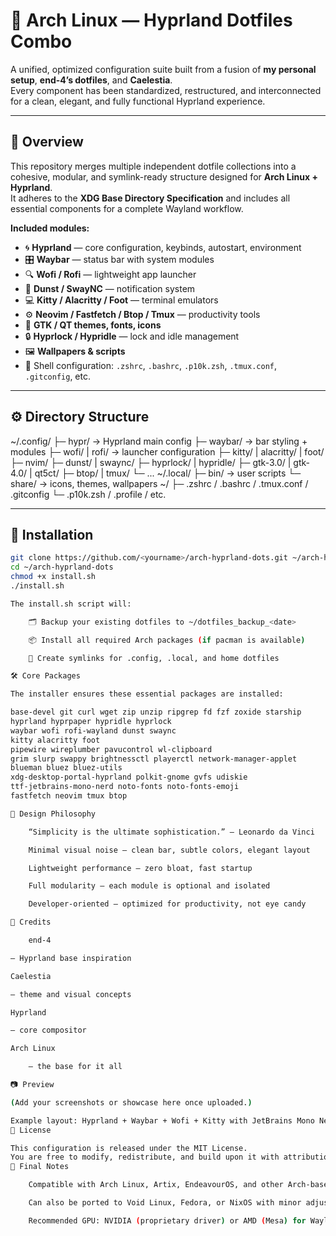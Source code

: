 # 🌌 Arch Linux — Hyprland Dotfiles Combo  

A unified, optimized configuration suite built from a fusion of **my personal setup**, **end-4’s dotfiles**, and **Caelestia**.  
Every component has been standardized, restructured, and interconnected for a clean, elegant, and fully functional Hyprland experience.

---

## 🧩 Overview  
This repository merges multiple independent dotfile collections into a cohesive, modular, and symlink-ready structure designed for **Arch Linux + Hyprland**.  
It adheres to the **XDG Base Directory Specification** and includes all essential components for a complete Wayland workflow.

**Included modules:**  
- 🌀 **Hyprland** — core configuration, keybinds, autostart, environment  
- 🎛️ **Waybar** — status bar with system modules  
- 🔍 **Wofi / Rofi** — lightweight app launcher  
- 💬 **Dunst / SwayNC** — notification system  
- 💻 **Kitty / Alacritty / Foot** — terminal emulators  
- ⚙️ **Neovim / Fastfetch / Btop / Tmux** — productivity tools  
- 🎨 **GTK / QT themes, fonts, icons**  
- 🔒 **Hyprlock / Hypridle** — lock and idle management  
- 🖼️ **Wallpapers & scripts**  
- 🐚 Shell configuration: `.zshrc`, `.bashrc`, `.p10k.zsh`, `.tmux.conf`, `.gitconfig`, etc.  

---

## ⚙️ Directory Structure  

~/.config/
├─ hypr/ → Hyprland main config
├─ waybar/ → bar styling + modules
├─ wofi/ | rofi/ → launcher configuration
├─ kitty/ | alacritty/ | foot/
├─ nvim/
├─ dunst/ | swaync/
├─ hyprlock/ | hypridle/
├─ gtk-3.0/ | gtk-4.0/ | qt5ct/
├─ btop/ | tmux/
└─ ...
~/.local/
├─ bin/ → user scripts
└─ share/ → icons, themes, wallpapers
~/
├─ .zshrc / .bashrc / .tmux.conf / .gitconfig
└─ .p10k.zsh / .profile / etc.


---

## 🚀 Installation  

```bash
git clone https://github.com/<yourname>/arch-hyprland-dots.git ~/arch-hyprland-dots
cd ~/arch-hyprland-dots
chmod +x install.sh
./install.sh

The install.sh script will:

    🗂️ Backup your existing dotfiles to ~/dotfiles_backup_<date>

    📦 Install all required Arch packages (if pacman is available)

    🔗 Create symlinks for .config, .local, and home dotfiles

🛠️ Core Packages

The installer ensures these essential packages are installed:

base-devel git curl wget zip unzip ripgrep fd fzf zoxide starship
hyprland hyprpaper hypridle hyprlock
waybar wofi rofi-wayland dunst swaync
kitty alacritty foot
pipewire wireplumber pavucontrol wl-clipboard
grim slurp swappy brightnessctl playerctl network-manager-applet
blueman bluez bluez-utils
xdg-desktop-portal-hyprland polkit-gnome gvfs udiskie
ttf-jetbrains-mono-nerd noto-fonts noto-fonts-emoji
fastfetch neovim tmux btop

🎨 Design Philosophy

    “Simplicity is the ultimate sophistication.” — Leonardo da Vinci

    Minimal visual noise — clean bar, subtle colors, elegant layout

    Lightweight performance — zero bloat, fast startup

    Full modularity — each module is optional and isolated

    Developer-oriented — optimized for productivity, not eye candy

🧠 Credits

    end-4

— Hyprland base inspiration

Caelestia

— theme and visual concepts

Hyprland

— core compositor

Arch Linux

    — the base for it all

📷 Preview

(Add your screenshots or showcase here once uploaded.)

Example layout: Hyprland + Waybar + Wofi + Kitty with JetBrains Mono Nerd Font and dark minimal theme.
📄 License

This configuration is released under the MIT License.
You are free to modify, redistribute, and build upon it with attribution.
🧭 Final Notes

    Compatible with Arch Linux, Artix, EndeavourOS, and other Arch-based systems.

    Can also be ported to Void Linux, Fedora, or NixOS with minor adjustments.

    Recommended GPU: NVIDIA (proprietary driver) or AMD (Mesa) for Wayland compatibility.
